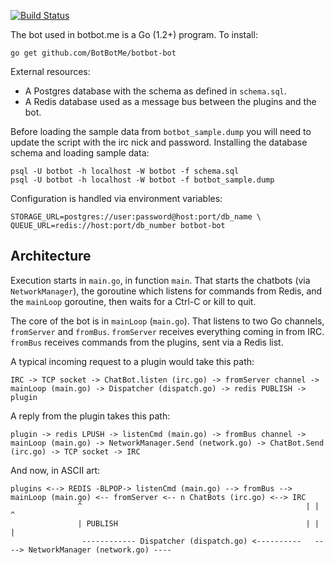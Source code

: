 [![Build Status](https://travis-ci.org/BotBotMe/botbot-bot.png)](https://travis-ci.org/BotBotMe/botbot-bot)

The bot used in botbot.me is a Go (1.2+) program. To install:

    go get github.com/BotBotMe/botbot-bot

External resources:

* A Postgres database with the schema as defined in `schema.sql`.
* A Redis database used as a message bus between the plugins and the bot.

Before loading the sample data from `botbot_sample.dump` you will need to update the script with the irc nick and password.
Installing the database schema and loading sample data:

    psql -U botbot -h localhost -W botbot -f schema.sql
    psql -U botbot -h localhost -W botbot -f botbot_sample.dump

Configuration is handled via environment variables:

    STORAGE_URL=postgres://user:password@host:port/db_name \
    QUEUE_URL=redis://host:port/db_number botbot-bot

## Architecture

Execution starts in `main.go`, in function `main`. That starts the chatbots (via `NetworkManager`), the goroutine which listens for commands from Redis, and the `mainLoop` goroutine, then waits for a Ctrl-C or kill to quit.

The core of the bot is in `mainLoop` (`main.go`). That listens to two Go channels, `fromServer` and `fromBus`. `fromServer` receives everything coming in from IRC. `fromBus` receives commands from the plugins, sent via a Redis list.

A typical incoming request to a plugin would take this path:

```
IRC -> TCP socket -> ChatBot.listen (irc.go) -> fromServer channel -> mainLoop (main.go) -> Dispatcher (dispatch.go) -> redis PUBLISH -> plugin
```

A reply from the plugin takes this path:

```
plugin -> redis LPUSH -> listenCmd (main.go) -> fromBus channel -> mainLoop (main.go) -> NetworkManager.Send (network.go) -> ChatBot.Send (irc.go) -> TCP socket -> IRC
```

And now, in ASCII art:

```
plugins <--> REDIS -BLPOP-> listenCmd (main.go) --> fromBus --> mainLoop (main.go) <-- fromServer <-- n ChatBots (irc.go) <--> IRC
               ^                                                  | |                                      ^
               | PUBLISH                                          | |                                      |
                ------------ Dispatcher (dispatch.go) <----------   ----> NetworkManager (network.go) ----
```
